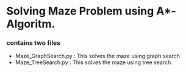 # Solving Maze Problem using A*-Algoritm.
### contains two files 
- Maze_GraphSearch.py : This solves the maze using graph search
- Maze_TreeSearch.py  : This solves the maze using tree search. 